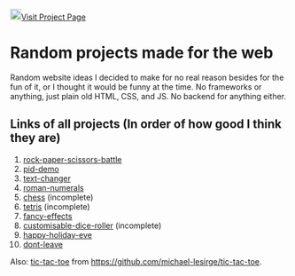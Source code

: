 <a href="https://michael-lesirge.github.io/simple-web-projects/"><img src="https://github.com/michael-lesirge/simple-web-projects/assets/100492377/62bc38b9-1fa9-421d-93dc-041814e77ed0" alt="" width=20>Visit Project Page</a>

# Random projects made for the web
Random website ideas I decided to make for no real reason besides for the fun of it, or I thought it would be funny at the time. No frameworks or anything, just plain old HTML, CSS, and JS. No backend for anything either.

## Links of all projects (In order of how good I think they are)
1. [rock-paper-scissors-battle](https://michael-lesirge.github.io/simple-web-projects/rock-paper-scissors-battle)
0. [pid-demo](https://michael-lesirge.github.io/simple-web-projects/pid-demo)
0. [text-changer](https://michael-lesirge.github.io/simple-web-projects/text-changer)
0. [roman-numerals](https://michael-lesirge.github.io/simple-web-projects/roman-numerals)
0. [chess](https://michael-lesirge.github.io/simple-web-projects/chess) (incomplete)
0. [tetris](https://michael-lesirge.github.io/simple-web-projects/tetris) (incomplete)
0. [fancy-effects](https://michael-lesirge.github.io/simple-web-projects/fancy-effects)
0. [customisable-dice-roller](https://michael-lesirge.github.io/simple-web-projects/customisable-dice-roller) (incomplete)
0. [happy-holiday-eve](https://michael-lesirge.github.io/simple-web-projects/happy-holiday-eve)
0. [dont-leave](https://michael-lesirge.github.io/simple-web-projects/dont-leave)


Also: [tic-tac-toe](https://raw.githack.com/michael-lesirge/tic-tac-toe/main/HTML-CSS-JS/) from https://github.com/michael-lesirge/tic-tac-toe.
